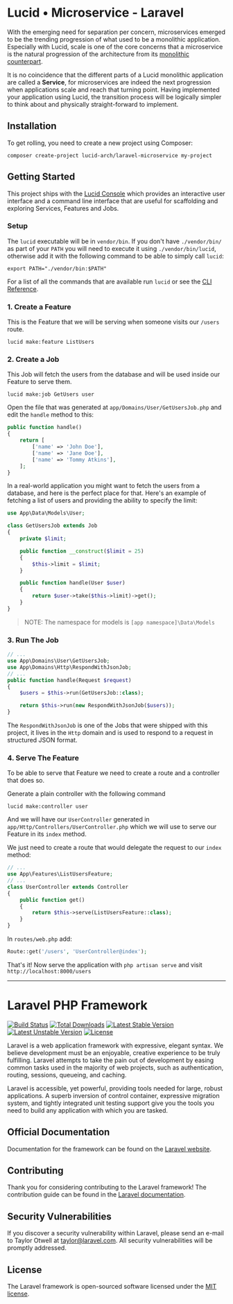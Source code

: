 # Lucid • Microservice - Laravel

With the emerging need for separation per concern, microservices emerged to be the trending progression
of what used to be a monolithic application. Especially with Lucid, scale is one of the core concerns that
a microservice is the natural progression of the architecture from its [monolithic counterpart](https://github.com/lucid-architecture/laravel).

It is no coincidence that the different parts of a Lucid monolithic application are called a **Service**, for microservices
are indeed the next progression when applications scale and reach that turning point. Having implemented your application
using Lucid, the transition process will be logically simpler to think about and physically straight-forward to
implement.

## Installation
To get rolling, you need to create a new project using Composer:
```
composer create-project lucid-arch/laravel-microservice my-project
```

## Getting Started
This project ships with the [Lucid Console](https://github.com/lucid-architecture/laravel-console) which provides an interactive
user interface and a command line interface that are useful for scaffolding and exploring Services, Features and Jobs.

### Setup
The `lucid` executable will be in `vendor/bin`. If you don't have `./vendor/bin/` as part of your `PATH` you will
need to execute it using `./vendor/bin/lucid`, otherwise add it with the following command to be able to simply
call `lucid`:

```
export PATH="./vendor/bin:$PATH"
```

For a list of all the commands that are available run `lucid` or see the [CLI Reference](https://github.com/lucid-architecture/laravel-console).

### 1. Create a Feature
This is the Feature that we will be serving when someone visits our `/users` route.
```
lucid make:feature ListUsers
```

### 2. Create a Job
This Job will fetch the users from the database and will be used inside our Feature to serve them.
```
lucid make:job GetUsers user
```

Open the file that was generated at `app/Domains/User/GetUsersJob.php` and edit the `handle` method to this:

```php
public function handle()
{
    return [
        ['name' => 'John Doe'],
        ['name' => 'Jane Doe'],
        ['name' => 'Tommy Atkins'],
    ];
}
```

In a real-world application you might want to fetch the users from a database, and here is the perfect place for that.
Here's an example of fetching a list of users and providing the ability to specify the limit:

```php
use App\Data\Models\User;

class GetUsersJob extends Job
{
    private $limit;

    public function __construct($limit = 25)
    {
        $this->limit = $limit;
    }

    public function handle(User $user)
    {
        return $user->take($this->limit)->get();
    }
}
```

> NOTE: The namespace for models is `[app namespace]\Data\Models`

### 3. Run The Job
```php
// ...
use App\Domains\User\GetUsersJob;
use App\Domains\Http\RespondWithJsonJob;
// ...
public function handle(Request $request)
{
    $users = $this->run(GetUsersJob::class);

    return $this->run(new RespondWithJsonJob($users));
}
```

The `RespondWithJsonJob` is one of the Jobs that were shipped with this project, it lives in the `Http` domain and is
used to respond to a request in structured JSON format.

### 4. Serve The Feature
To be able to serve that Feature we need to create a route and a controller that does so.

Generate a plain controller with the following command

```
lucid make:controller user
```

And we will have our `UserController` generated in `app/Http/Controllers/UserController.php` which we will use
to serve our Feature in its `index` method.

We just need to create a route that would delegate the request to our `index` method:

```php
// ...
use App\Features\ListUsersFeature;
// ...
class UserController extends Controller
{
    public function get()
    {
        return $this->serve(ListUsersFeature::class);
    }
}
```

In `routes/web.php` add:

```php
Route::get('/users', 'UserController@index');
```

That's it! Now serve the application with `php artisan serve` and visit `http://localhost:8000/users`

---

# Laravel PHP Framework

[![Build Status](https://travis-ci.org/laravel/framework.svg)](https://travis-ci.org/laravel/framework)
[![Total Downloads](https://poser.pugx.org/laravel/framework/d/total.svg)](https://packagist.org/packages/laravel/framework)
[![Latest Stable Version](https://poser.pugx.org/laravel/framework/v/stable.svg)](https://packagist.org/packages/laravel/framework)
[![Latest Unstable Version](https://poser.pugx.org/laravel/framework/v/unstable.svg)](https://packagist.org/packages/laravel/framework)
[![License](https://poser.pugx.org/laravel/framework/license.svg)](https://packagist.org/packages/laravel/framework)

Laravel is a web application framework with expressive, elegant syntax. We believe development must be an enjoyable, creative experience to be truly fulfilling. Laravel attempts to take the pain out of development by easing common tasks used in the majority of web projects, such as authentication, routing, sessions, queueing, and caching.

Laravel is accessible, yet powerful, providing tools needed for large, robust applications. A superb inversion of control container, expressive migration system, and tightly integrated unit testing support give you the tools you need to build any application with which you are tasked.

## Official Documentation

Documentation for the framework can be found on the [Laravel website](http://laravel.com/docs).

## Contributing

Thank you for considering contributing to the Laravel framework! The contribution guide can be found in the [Laravel documentation](http://laravel.com/docs/contributions).

## Security Vulnerabilities

If you discover a security vulnerability within Laravel, please send an e-mail to Taylor Otwell at taylor@laravel.com. All security vulnerabilities will be promptly addressed.

## License

The Laravel framework is open-sourced software licensed under the [MIT license](http://opensource.org/licenses/MIT).
